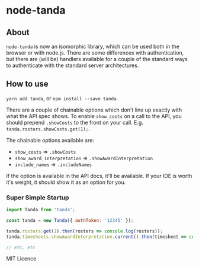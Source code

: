 # node-tanda

## About
`node-tanda` is now an isomorphic library, which can be used both in the browser or with node.js.
  There are some differences with authentication, but there are (will be) handlers available for 
  a couple of the standard ways to authenticate with the standard server architectures.

## How to use

`yarn add tanda`, or `npm install --save tanda`.

There are a couple of chainable options which don't line up exactly with what the API spec shows.
  To enable `show_costs` on a call to the API, you should prepend `.showCosts` to the front on 
  your call.  E.g. `tanda.rosters.showCosts.get(1);`.
  
The chainable options available are:

- `show_costs` => `.showCosts`
- `show_award_interpretation` => `.showAwardInterpretation`
- `include_names` => `.includeNames`

If the option is available in the API docs, it'll be available.  If your IDE is worth it's 
weight, it should show it as an option for you.

### Super Simple Startup

```js
import Tanda from 'tanda';

const tanda = new Tanda({ authToken: '12345' });

tanda.rosters.get(1).then(rosters => console.log(rosters));
tanda.timesheets.showAwardInterpretation.current().then(timesheet => console.log(timesheet));

// etc, etc
```

MIT Licence